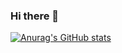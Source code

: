### Hi there 👋
[![Anurag's GitHub stats](https://github-readme-stats.vercel.app/api?username=thomykut)](https://github.com/anuraghazra/github-readme-stats)

<!--
**thomykut/thomykut** is a ✨ _special_ ✨ repository because its `README.md` (this file) appears on your GitHub profile.

Here are some ideas to get you started:

- 🔭 I’m currently working on ...
- 🌱 I’m currently learning ...
- 👯 I’m looking to collaborate on ...
- 🤔 I’m looking for help with ...
- 💬 Ask me about ...
- 📫 How to reach me: ...
- 😄 Pronouns: ...
- ⚡ Fun fact: ...
-->
